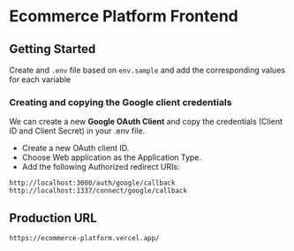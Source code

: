 # Ecommerce Platform Frontend

## Getting Started

Create and `.env` file based on `env.sample` and add the corresponding values for each variable

### Creating and copying the Google client credentials

We can create a new **Google OAuth Client** and copy the credentials (Client ID and Client Secret) in your .env file.

- Create a new OAuth client ID.
- Choose Web application as the Application Type.
- Add the following Authorized redirect URIs:

```
http://localhost:3000/auth/google/callback
http://localhost:1337/connect/google/callback
```

## Production URL

`https://ecommerce-platform.vercel.app/`
